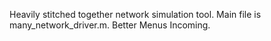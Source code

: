 Heavily stitched together network simulation tool. Main file is many_network_driver.m. Better Menus Incoming.

